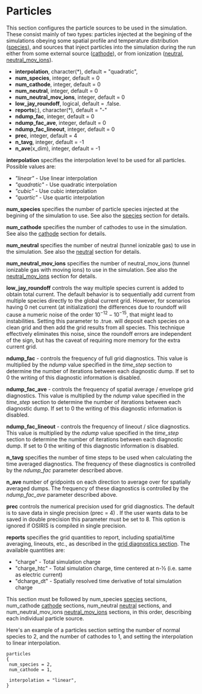 # Particles

This section configures the particle sources to be used in the
simulation. These consist mainly of two types: particles injected at the
begining of the simulations obeying some spatial profile and temperature
distribution ([species](Species.md)), and
sources that inject particles into the simulation during the run either
from some external source
([cathode](Cathode.md)), or from ionization
([neutral](Neutrals.md),
[neutral_mov_ions](Neutrals_with_Moving_Ions.md)).

- **interpolation**, character(\*), default = "quadratic",
- **num_species**, integer, default = 0
- **num_cathode**, integer, default = 0
- **num_neutral**, integer, default = 0
- **num_neutral_mov_ions**, integer, default = 0
- **low_jay_roundoff**, logical, default = .false.
- **reports**(:), character(\*), default = "-"
- **ndump_fac**, integer, default = 0
- **ndump_fac_ave**, integer, default = 0
- **ndump_fac_lineout**, integer, default = 0
- **prec**, integer, default = 4
- **n_tavg**, integer, default = -1
- **n_ave**(x_dim), integer, default = -1

**interpolation** specifies the interpolation level to be used for all
particles. Possible values are:

- *"linear"* - Use linear interpolation
- *"quadratic"* - Use quadratic interpolation
- *"cubic"* - Use cubic interpolation
- *"quartic"* - Use quartic interpolation

**num_species** specifies the number of particle species injected at the
begining of the simulation to use. See also the
[species](Species.md) section for details.

**num_cathode** specifies the number of cathodes to use in the
simulation. See also the [cathode](Cathode.md)
section for details.

**num_neutral** specifies the number of neutral (tunnel ionizable gas)
to use in the simulation. See also the
[neutral](Neutrals.md) section for details.

**num_neutral_mov_ions** specifies the number of neutral_mov_ions
(tunnel ionizable gas with moving ions) to use in the simulation. See
also the
[neutral_mov_ions](Neutrals_with_Moving_Ions.md)
section for details.

**low_jay_roundoff** controls the way multiple species current is added
to obtain total current. The default behavior is to sequentially add
current from multiple species directly to the global current grid.
However, for scenarios having 0 net current (at initialization) the
differences due to roundoff will cause a numeric noise of the order
$10^{-12} - 10^{-15}$, that might lead to instabilities.
Setting this parameter to .true. will deposit each species on a clean
grid and then add the grid results from all species. This technique
effectively eliminates this noise, since the roundoff errors are
independent of the sign, but has the caveat of requiring more memory for
the extra current grid.

**ndump_fac** - controls the frequency of full grid diagnostics. This
value is multiplied by the *ndump* value specified in the *time_step*
section to determine the number of iterations between each diagnostic
dump. If set to 0 the writing of this diagnostic information is
disabled.

**ndump_fac_ave** - controls the frequency of spatial average / envelope
grid diagnostics. This value is multiplied by the *ndump* value
specified in the *time_step* section to determine the number of
iterations between each diagnostic dump. If set to 0 the writing of this
diagnostic information is disabled.

**ndump_fac_lineout** - controls the frequency of lineout / slice
diagnostics. This value is multiplied by the *ndump* value specified in
the *time_step* section to determine the number of iterations between
each diagnostic dump. If set to 0 the writing of this diagnostic
information is disabled.

**n_tavg** specifies the number of time steps to be used when
calculating the time averaged diagnostics. The frequency of these
diagnostics is controlled by the *ndump_fac* parameter described above.

**n_ave** number of gridpoints on each direction to average over for
spatially averaged dumps. The frequency of these diagnostics is
controlled by the *ndump_fac_ave* parameter described above.

**prec** controls the numerical precision used for grid diagnostics. The
default is to save data in single precision (prec = 4) . If the user
wants data to be saved in double precision this parameter must be set to 8. This option is ignored if OSIRIS is compiled in single precision.

**reports** specifies the grid quantities to report, including
spatial/time averaging, lineouts, etc., as described in the [grid diagnostics section](Grid_Diagnostics.md). The
available quantities are:

- "charge" - Total simulation charge
- "charge_htc" - Total simulation charge, time centered at n-½ (i.e.
  same as electric current)
- "dcharge_dt" - Spatially resolved time derivative of total simulation
  charge

This section must be followed by num_species
[species](Species.md) sections, num_cathode
[cathode](Cathode.md) sections, num_neutral
[neutral](Neutrals.md) sections, and num_neutral_mov_ions
[neutral_mov_ions](Neutrals_with_Moving_Ions.md)
sections, in this order, describing each individual particle source.

Here's an example of a particles section setting the number of normal
species to 2, and the number of cathodes to 1, and setting the
interpolation to linear interpolation.

```text
particles
{
 num_species = 2,
 num_cathode = 1,
 
 interpolation = "linear",
}
```
